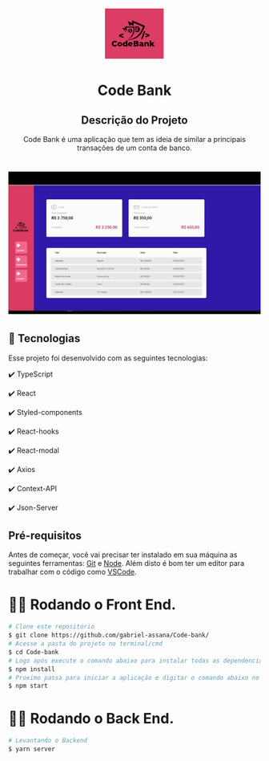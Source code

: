 <h1 align="center">
  <img src="./src/assets/codebank.png" height="100px" alt="Code Bank"/>
</h1>

<h1 align="center">
  Code Bank
</h1>

<h2 align="center" >Descrição do Projeto</h2>
<p align="center">
   Code Bank é uma aplicação que tem as ideia de similar a principais transações de um conta de banco.
</p>

<h1 align="center">
  <img alt="logo" title="#logo" src="./src/assets/codebank.gif" />
</h1>

## :rocket: Tecnologias

Esse projeto foi desenvolvido com as seguintes tecnologias:

✔️ TypeScript

✔️ React

✔️ Styled-components

✔️ React-hooks

✔️ React-modal

✔️ Axios

✔️ Context-API

  
✔️ Json-Server

<h2>Pré-requisitos</h2>

Antes de começar, você vai precisar ter instalado em sua máquina as seguintes ferramentas:
[Git](https://git-scm.com) e [Node](https://nodejs.org/pt-br/).
Além disto é bom ter um editor para trabalhar com o código como [VSCode](https://code.visualstudio.com/).

# 👨‍💻 Rodando o Front End.

```bash
# Clone este repositório
$ git clone https://github.com/gabriel-assana/Code-bank/
# Acesse a pasta do projeto no terminal/cmd
$ cd Code-bank
# Logo após execute o comando abaixo para instalar todas as dependencias da aplicação.
$ npm install
# Proximo passa para iniciar a aplicação e digitar o comando abaixo no terminal.
$ npm start
```
# 👨‍💻 Rodando o Back End.

```bash
# Levantando o Backend
$ yarn server
``` 


